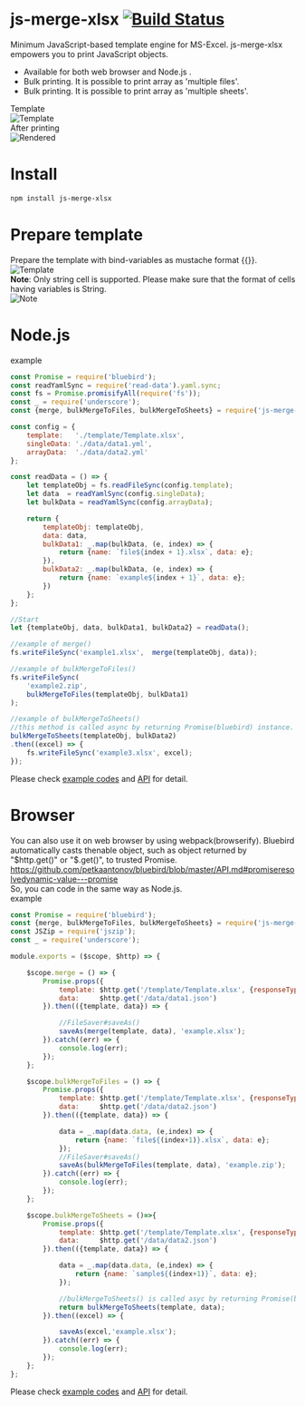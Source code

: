 # js-merge-xlsx  [![Build Status](https://travis-ci.org/hagasatoshi/js-merge-xlsx.svg?branch=master)](https://travis-ci.org/hagasatoshi/js-merge-xlsx)
Minimum JavaScript-based template engine for MS-Excel. js-merge-xlsx empowers you to print JavaScript objects.

- Available for both web browser and Node.js .
- Bulk printing. It is possible to print array as 'multiple files'. 
- Bulk printing. It is possible to print array as 'multiple sheets'. 

Template  
![Template](https://raw.githubusercontent.com/hagasatoshi/js-merge-xlsx/master/image/before2.png)  
After printing  
![Rendered](https://raw.githubusercontent.com/hagasatoshi/js-merge-xlsx/master/image/after.png)  

# Install
```bash
npm install js-merge-xlsx
```

# Prepare template  
Prepare the template with bind-variables as mustache format {{}}.
![Template](https://raw.githubusercontent.com/hagasatoshi/js-merge-xlsx/master/image/before2.png)  
**Note**: Only string cell is supported. Please make sure that the format of cells having variables is String.  
![Note](https://raw.githubusercontent.com/hagasatoshi/js-merge-xlsx/master/image/cell_format.png)

# Node.js  
example  
```JavaScript
const Promise = require('bluebird');
const readYamlSync = require('read-data').yaml.sync;
const fs = Promise.promisifyAll(require('fs'));
const _ = require('underscore');
const {merge, bulkMergeToFiles, bulkMergeToSheets} = require('js-merge-xlsx');

const config = {
    template:   './template/Template.xlsx',
    singleData: './data/data1.yml',
    arrayData:  './data/data2.yml'
};

const readData = () => {
    let templateObj = fs.readFileSync(config.template);
    let data  = readYamlSync(config.singleData);
    let bulkData = readYamlSync(config.arrayData);

    return {
        templateObj: templateObj,
        data: data,
        bulkData1: _.map(bulkData, (e, index) => {
            return {name: `file${index + 1}.xlsx`, data: e};
        }),
        bulkData2: _.map(bulkData, (e, index) => {
            return {name: `example${index + 1}`, data: e};
        })
    };
};

//Start
let {templateObj, data, bulkData1, bulkData2} = readData();

//example of merge()
fs.writeFileSync('example1.xlsx',  merge(templateObj, data));

//example of bulkMergeToFiles()
fs.writeFileSync(
    'example2.zip',
    bulkMergeToFiles(templateObj, bulkData1)
);

//example of bulkMergeToSheets()
//this method is called async by returning Promise(bluebird) instance.
bulkMergeToSheets(templateObj, bulkData2)
.then((excel) => {
    fs.writeFileSync('example3.xlsx', excel);
});
```

Please check [example codes](https://github.com/hagasatoshi/js-merge-xlsx/tree/master/example/1_node) and [API](https://github.com/hagasatoshi/js-merge-xlsx/blob/master/API.md) for detail.

# Browser  
You can also use it on web browser by using webpack(browserify). 
Bluebird automatically casts thenable object, such as object returned by "$http.get()" or "$.get()", to trusted Promise. https://github.com/petkaantonov/bluebird/blob/master/API.md#promiseresolvedynamic-value---promise  
So, you can code in the same way as Node.js.    
example  
```JavaScript
const Promise = require('bluebird');
const {merge, bulkMergeToFiles, bulkMergeToSheets} = require('js-merge-xlsx');
const JSZip = require('jszip');
const _ = require('underscore');

module.exports = ($scope, $http) => {

    $scope.merge = () => {
        Promise.props({
            template: $http.get('/template/Template.xlsx', {responseType: 'arraybuffer'}),
            data:     $http.get('/data/data1.json')
        }).then(({template, data}) => {

            //FileSaver#saveAs()
            saveAs(merge(template, data), 'example.xlsx');
        }).catch((err) => {
            console.log(err);
        });
    };

    $scope.bulkMergeToFiles = () => {
        Promise.props({
            template: $http.get('/template/Template.xlsx', {responseType: 'arraybuffer'}),
            data:     $http.get('/data/data2.json')
        }).then(({template, data}) => {

            data = _.map(data.data, (e,index) => {
                return {name: `file${(index+1)}.xlsx`, data: e};
            });
            //FileSaver#saveAs()
            saveAs(bulkMergeToFiles(template, data), 'example.zip');
        }).catch((err) => {
            console.log(err);
        });
    };

    $scope.bulkMergeToSheets = ()=>{
        Promise.props({
            template: $http.get('/template/Template.xlsx', {responseType: 'arraybuffer'}),
            data:     $http.get('/data/data2.json')
        }).then(({template, data}) => {

            data = _.map(data.data, (e,index) => {
                return {name: `sample${(index+1)}`, data: e};
            });

            //bulkMergeToSheets() is called asyc by returning Promise(bluebird) instance.
            return bulkMergeToSheets(template, data);
        }).then((excel) => {

            saveAs(excel,'example.xlsx');
        }).catch((err) => {
            console.log(err);
        });
    };
};
```

Please check [example codes](https://github.com/hagasatoshi/js-merge-xlsx/tree/master/example/2_express) and [API](https://github.com/hagasatoshi/js-merge-xlsx/blob/master/API.md) for detail.

